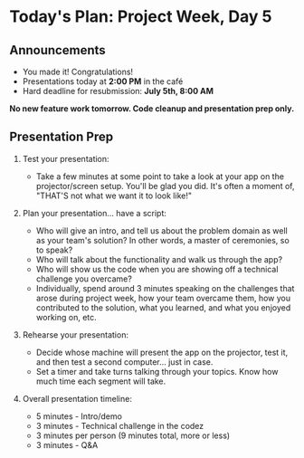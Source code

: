 <a id="top"></a>
# Today's Plan: Project Week, Day 5

## Announcements

- You made it! Congratulations!
- Presentations today at **2:00 PM** in the café
- Hard deadline for resubmission: **July 5th, 8:00 AM**

**No new feature work tomorrow. Code cleanup and presentation prep only.**

## Presentation Prep

1. Test your presentation:
    - Take a few minutes at some point to take a look at your app on the projector/screen setup. You'll be glad you did. It's often a moment of, "THAT'S not what we want it to look like!"

2. Plan your presentation... have a script:
    - Who will give an intro, and tell us about the problem domain as well as your team's solution? In other words, a master of ceremonies, so to speak?
    - Who will talk about the functionality and walk us through the app?
    - Who will show us the code when you are showing off a technical challenge you overcame?
    - Individually, spend around 3 minutes speaking on the challenges that arose during project week, how your team overcame them, how you contributed to the solution, what you learned, and what you enjoyed working on, etc.

3. Rehearse your presentation:
    - Decide whose machine will present the app on the projector, test it, and then test a second computer… just in case.
    - Set a timer and take turns talking through your topics. Know how much time each segment will take.

4. Overall presentation timeline:
    - 5 minutes - Intro/demo
    - 3 minutes - Technical challenge in the codez
    - 3 minutes per person (9 minutes total, more or less)
    - 3 minutes - Q&A
